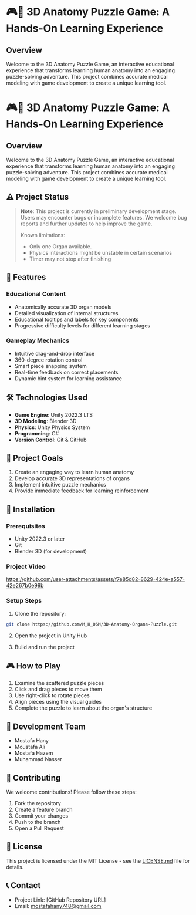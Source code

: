 # 🎮🧩 3D Anatomy Puzzle Game: A Hands-On Learning Experience

## Overview
Welcome to the 3D Anatomy Puzzle Game, an interactive educational experience that transforms learning human anatomy into an engaging puzzle-solving adventure. This project combines accurate medical modeling with game development to create a unique learning tool.

# 🎮🧩 3D Anatomy Puzzle Game: A Hands-On Learning Experience

## Overview
Welcome to the 3D Anatomy Puzzle Game, an interactive educational experience that transforms learning human anatomy into an engaging puzzle-solving adventure. This project combines accurate medical modeling with game development to create a unique learning tool.

## ⚠️ Project Status
> **Note**: This project is currently in preliminary development stage. Users may encounter bugs or incomplete features. We welcome bug reports and further updates to help improve the game.
>
> Known limitations:
> - Only one Organ available.
> - Physics interactions might be unstable in certain scenarios
> - Timer may not stop after finishing

## 🌟 Features

### Educational Content
- Anatomically accurate 3D organ models
- Detailed visualization of internal structures
- Educational tooltips and labels for key components
- Progressive difficulty levels for different learning stages

### Gameplay Mechanics
- Intuitive drag-and-drop interface
- 360-degree rotation control
- Smart piece snapping system
- Real-time feedback on correct placements
- Dynamic hint system for learning assistance

## 🛠️ Technologies Used
- **Game Engine**: Unity 2022.3 LTS
- **3D Modeling**: Blender 3D
- **Physics**: Unity Physics System
- **Programming**: C#
- **Version Control**: Git & GitHub

## 🎯 Project Goals
1. Create an engaging way to learn human anatomy
2. Develop accurate 3D representations of organs
3. Implement intuitive puzzle mechanics
4. Provide immediate feedback for learning reinforcement

## 🔧 Installation

### Prerequisites
- Unity 2022.3 or later
- Git
- Blender 3D (for development)

### Project Video


https://github.com/user-attachments/assets/f7e85d82-8629-424e-a557-42e267b0e99b



### Setup Steps
1. Clone the repository:
```bash
git clone https://github.com/M_H_06M/3D-Anatomy-Organs-Puzzle.git
```

2. Open the project in Unity Hub

3. Build and run the project

## 🎮 How to Play
1. Examine the scattered puzzle pieces
2. Click and drag pieces to move them
3. Use right-click to rotate pieces
4. Align pieces using the visual guides
5. Complete the puzzle to learn about the organ's structure

## 👥 Development Team
- Mostafa Hany
- Moustafa Ali
- Mostafa Hazem
- Muhammad Nasser

## 🤝 Contributing
We welcome contributions! Please follow these steps:

1. Fork the repository
2. Create a feature branch
3. Commit your changes
4. Push to the branch
5. Open a Pull Request

## 📝 License
This project is licensed under the MIT License - see the [LICENSE.md](LICENSE.md) file for details.



## 📞 Contact
- Project Link: [GitHub Repository URL]
- Email: mostafahany748@gmail.com
